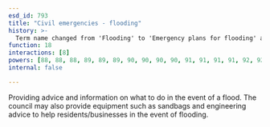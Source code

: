 ```yaml
---
esd_id: 793
title: "Civil emergencies - flooding"
history: >-
  Term name changed from 'Flooding' to 'Emergency plans for flooding' and scope notes added in version 2.02. Scope notes updated in version 3.00 to clarify council responsibility. Term name changed from 'Emergency plans for flooding' to 'Civil emergencies - flooding' in version 3.00.
function: 18
interactions: [8]
powers: [88, 88, 88, 89, 89, 89, 90, 90, 90, 90, 91, 91, 91, 91, 92, 92, 92, 95, 95, 95, 95, 96, 96, 96, 96, 97, 97, 97, 98, 98, 98, 99, 99, 99, 99, 100, 100, 100, 100, 203, 203, 203, 203, 203, 203, 204, 204, 204, 204, 204, 204, 205, 205, 205, 205, 205, 206, 206, 206, 206, 206, 206, 207, 207, 207, 207, 207, 208, 208, 208, 208, 208, 209, 209, 209, 209, 209, 309, 309, 309, 2155, 2155, 2155, 2155, 2155, 2155, 2155]
internal: false

---
```


Providing advice and information on what to do in the event of a flood.  The council may also provide equipment such as sandbags and engineering advice to help residents/businesses in the event of flooding.

